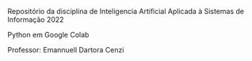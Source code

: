 Repositório da disciplina de Inteligencia Artificial Aplicada à Sistemas de Informação 2022

Python em Google Colab

Professor: Emannuell Dartora Cenzi
